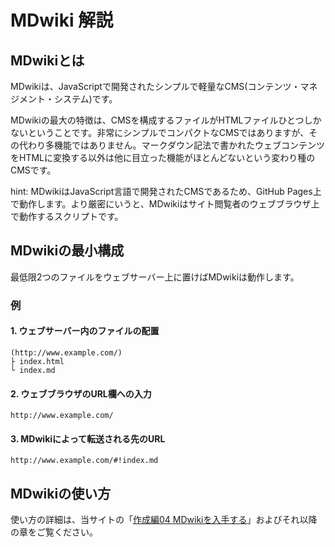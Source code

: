 # MDwiki 解説

## MDwikiとは
MDwikiは、JavaScriptで開発されたシンプルで軽量なCMS(コンテンツ・マネジメント・システム)です。

MDwikiの最大の特徴は、CMSを構成するファイルがHTMLファイルひとつしかないということです。非常にシンプルでコンパクトなCMSではありますが、その代わり多機能ではありません。マークダウン記法で書かれたウェブコンテンツをHTMLに変換する以外は他に目立った機能がほとんどないという変わり種のCMSです。

hint: MDwikiはJavaScript言語で開発されたCMSであるため、GitHub Pages上で動作します。より厳密にいうと、MDwikiはサイト閲覧者のウェブブラウザ上で動作するスクリプトです。

## MDwikiの最小構成

最低限2つのファイルをウェブサーバー上に置けばMDwikiは動作します。

### 例

#### 1. ウェブサーバー内のファイルの配置

```
(http://www.example.com/)
├ index.html
└ index.md
```

#### 2. ウェブブラウザのURL欄への入力

```
http://www.example.com/
```

#### 3. MDwikiによって転送される先のURL

```
http://www.example.com/#!index.md
```

## MDwikiの使い方

使い方の詳細は、当サイトの「[作成編04 MDwikiを入手する](practice04.md)」およびそれ以降の章をご覧ください。